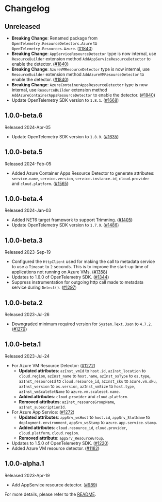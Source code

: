 # Changelog

## Unreleased

* **Breaking Change**: Renamed package from `OpenTelemetry.ResourceDetectors.Azure`
  to `OpenTelemetry.Resources.Azure`.
  ([#1840](https://github.com/open-telemetry/opentelemetry-dotnet-contrib/pull/1840))
* **Breaking Change**: `AppServiceResourceDetector` type is now internal, use `ResourceBuilder`
  extension method `AddAppServiceResourceDetector` to enable the detector.
  ([#1840](https://github.com/open-telemetry/opentelemetry-dotnet-contrib/pull/1840))
* **Breaking Change**: `AzureVMResourceDetector` type is now internal, use `ResourceBuilder`
  extension method `AddAzureVMResourceDetector` to enable the detector.
  ([#1840](https://github.com/open-telemetry/opentelemetry-dotnet-contrib/pull/1840))
* **Breaking Change**: `AzureContainerAppsResourceDetector` type is now
  internal, use `ResourceBuilder` extension method `AddAzureContainerAppsResourceDetector`
  to enable the detector.
  ([#1840](https://github.com/open-telemetry/opentelemetry-dotnet-contrib/pull/1840))
* Update OpenTelemetry SDK version to `1.8.1`.
  ([#1668](https://github.com/open-telemetry/opentelemetry-dotnet-contrib/pull/1668))

## 1.0.0-beta.6

Released 2024-Apr-05

* Update OpenTelemetry SDK version to `1.8.0`.
  ([#1635](https://github.com/open-telemetry/opentelemetry-dotnet-contrib/pull/1635))

## 1.0.0-beta.5

Released 2024-Feb-05

* Added Azure Container Apps Resource Detector to generate attributes:
  `service.name`, `service.version`, `service.instance.id`, `cloud.provider` and
  `cloud.platform`.
  ([#1565](https://github.com/open-telemetry/opentelemetry-dotnet-contrib/pull/1565))

## 1.0.0-beta.4

Released 2024-Jan-03

* Added NET6 target framework to support Trimming.
  ([#1405](https://github.com/open-telemetry/opentelemetry-dotnet-contrib/pull/1405))
* Update OpenTelemetry SDK version to `1.7.0`.
  ([#1486](https://github.com/open-telemetry/opentelemetry-dotnet-contrib/pull/1486))

## 1.0.0-beta.3

Released 2023-Sep-19

* Configured the `HttpClient` used for making the call to metadata service to
  use a `Timeout` to `2` seconds. This is to improve the start-up time of
  applications not running on Azure VMs.
  ([#1358](https://github.com/open-telemetry/opentelemetry-dotnet-contrib/pull/1358))
* Updates to 1.6.0 of OpenTelemetry SDK.
  ([#1344](https://github.com/open-telemetry/opentelemetry-dotnet-contrib/pull/1344))
* Suppress instrumentation for outgoing http call made to metadata service
  during `Detect()`.
  ([#1297](https://github.com/open-telemetry/opentelemetry-dotnet-contrib/pull/1297))

## 1.0.0-beta.2

Released 2023-Jul-26

* Downgraded minimum required version for `System.Text.Json` to `4.7.2`.
  ([#1279](https://github.com/open-telemetry/opentelemetry-dotnet-contrib/pull/1279))

## 1.0.0-beta.1

Released 2023-Jul-24

* For Azure VM Resource Detector:
  ([#1272](https://github.com/open-telemetry/opentelemetry-dotnet-contrib/pull/1272/files))
  * **Updated attributes**: `azInst_vmId` to `host.id`, `azInst_location` to
    `cloud.region`, `azInst_name` to `host.name`, `azInst_osType` to `os.type`,
    `azInst_resourceId` to `cloud.resource_id`, `azInst_sku` to `azure.vm.sku`,
    `azInst_version` to `os.version`, `azInst_vmSize` to `host.type`,
    `azInst_vmScaleSetName` to `azure.vm.scaleset.name`.
  * **Added attributes**: `cloud.provider` and `cloud.platform`.
  * **Removed attributes**: `azInst_resourceGroupName`, `azInst_subscriptionId`.
* For Azure App Service:
 ([#1272](https://github.com/open-telemetry/opentelemetry-dotnet-contrib/pull/1272/files))
  * **Updated attributes**: `appSrv_wsHost` to `host.id`, `appSrv_SlotName` to
    `deployment.environment`, `appSrv_wsStamp` to `azure.app.service.stamp`.
  * **Added attributes**: `cloud.resource_id`, `cloud.provider`,
    `cloud.platform`, `cloud.region`.
  * **Removed attribute**: `appSrv_ResourceGroup`.
* Updates to 1.5.0 of OpenTelemetry SDK.
  ([#1220](https://github.com/open-telemetry/opentelemetry-dotnet-contrib/pull/1220))
* Added Azure VM resource detector.
  ([#1182](https://github.com/open-telemetry/opentelemetry-dotnet-contrib/pull/1182))

## 1.0.0-alpha.1

Released 2023-Apr-19

* Add AppService resource detector.
  ([#989](https://github.com/open-telemetry/opentelemetry-dotnet-contrib/pull/989))

For more details, please refer to the [README](README.md).
